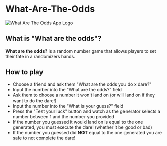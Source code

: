 # What-Are-The-Odds
![What Are The Odds App Logo](https://i.imgur.com/rFZuyzR.jpg)

## What is "What are the odds"?
**What are the odds?** is a random number game that allows players to set their fate in a randomizers hands.

## How to play
- Choose a friend and ask them "What are the odds you do x dare?"
- Input the number into the "What are the odds?" field 
- Ask them to choose a number it won't land on (or will land on if they want to do the dare!)
- Input the number into the "What is your guess?" field
- Press the "Test your luck" button and watch as the generator selects a number between 1 and the number you provided
- If the number you guessed it would land on is equal to the one generated, you must execute the dare! (whether it be good or bad)
- If the number you guessed did **NOT** equal to the one generated you are safe to not complete the dare!
